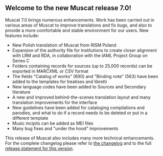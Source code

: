 ## Welcome to the new Muscat release 7.0!

Muscat 7.0 brings numerous enhancements. Work has been carried out in various areas of Muscat to improve translations and fix bugs, and also to provide a more comfortable and stable environment for our users. New features include:

* New Polish translation of Muscat from RISM Poland
* Expansion of the authority file for Institutions to create closer alignment with LRM and RDA, in collaboration with the IAML Project Group on Series C 
* Folders containing records for sources (up to 25,000 records) can be exported in MARCXML or CSV format  
* The fields "Catalog of works" (690) and "Binding note" (563) have been added to the templates for treatises and libretti
* New language codes have been added to Sources and Secondary literature
* A new and improved behind-the-scenes translation layout and many translation improvements for the interface
* New guidelines have been added for cataloging compilations and parodies, and what to do if a record needs to be deleted or put in a different template
* Music incipits can be added as MEI files
* Many bug fixes and "under the hood" improvements

This release of Muscat also includes many more technical enhancements. For the complete changelog please refer to [the changelog](https://github.com/rism-ch/muscat/blob/master/CHANGELOG) and to the full [release statement for this version](https://github.com/rism-ch/muscat/releases/tag/v7.0).